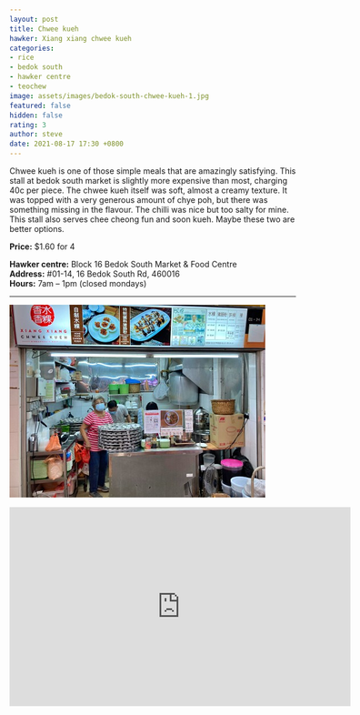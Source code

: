 ```yaml
---
layout: post
title: Chwee kueh
hawker: Xiang xiang chwee kueh
categories:
- rice
- bedok south
- hawker centre
- teochew
image: assets/images/bedok-south-chwee-kueh-1.jpg
featured: false
hidden: false
rating: 3
author: steve
date: 2021-08-17 17:30 +0800
---
```

Chwee kueh is one of those simple meals that are amazingly satisfying. This stall at bedok south market is slightly more expensive than most, charging 40c per piece. The chwee kueh itself was soft, almost a creamy texture. It was topped with a very generous amount of chye poh, but there was something missing in the flavour. The chilli was nice but too salty for mine. This stall also serves chee cheong fun and soon kueh. Maybe these two are better options.

**Price:** $1.60 for 4  

**Hawker centre:** Block 16 Bedok South Market & Food Centre  
**Address:**  #01-14, 16 Bedok South Rd, 460016  
**Hours:** 7am – 1pm (closed mondays)  

***  

![Xiang xiang chwee kueh](/assets/images/bedok-south-chwee-kueh-2.jpg "Xiang xiang chwee kueh")

<iframe src="https://www.google.com/maps/embed?pb=!1m14!1m8!1m3!1d15955.033994123885!2d103.935054!3d1.3206481!3m2!1i1024!2i768!4f13.1!3m3!1m2!1s0x0%3A0x714686f7ceb0dad5!2sBlock%2016%20Bedok%20South%20Market%20%26%20Food%20Centre!5e0!3m2!1sen!2ssg!4v1629178820137!5m2!1sen!2ssg" width="600" height="350" style="border:0;" allowfullscreen="" loading="lazy"></iframe>